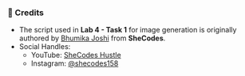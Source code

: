 ### 🔗 Credits

- The script used in **Lab 4 - Task 1** for image generation is originally authored by [Bhumika Joshi](https://github.com/BhumikaJoshi13) from **SheCodes**.
- Social Handles:
  - YouTube: [SheCodes Hustle](https://www.youtube.com/@SheCodesHustle)
  - Instagram: [@shecodes158](https://instagram.com/shecodes158)
